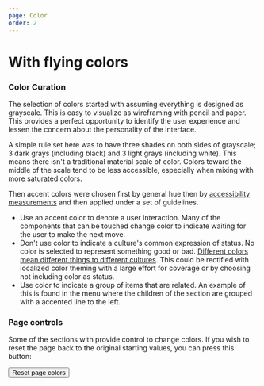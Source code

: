 ```yaml
---
page: Color
order: 2
---
```


# With flying **colors**

### Color Curation
The selection of colors started with assuming everything is designed as grayscale. This is easy to visualize as wireframing with pencil and paper. This provides a perfect opportunity to identify the user experience and lessen the concern about the personality of the interface.

A simple rule set here was to have three shades on both sides of grayscale; 3 dark grays (including black) and 3 light grays (including white). This means there isn't a traditional material scale of color. Colors toward the middle of the scale tend to be less accessible, especially when mixing with more saturated colors.

Then accent colors were chosen first by general hue then by [accessibility measurements](#color-usability) and then applied under a set of guidelines.

- Use an accent color to denote a user interaction. Many of the components that can be touched change color to indicate waiting for the user to make the next move.
- Don't use color to indicate a culture's common expression of status. No color is selected to represent something good or bad. [Different colors mean different things to different cultures](https://uxplanet.org/understanding-color-psychology-though-culture-symbolism-and-emotion-215102347276). This could be rectified with localized color theming with a large effort for coverage or by choosing not including color as status.
- Use color to indicate a group of items that are related. An example of this is found in the menu where the children of the section are grouped with a accented line to the left.

### Page controls
Some of the sections with provide control to change colors. If you wish to reset the page back to the original starting values, you can press this button:

<button class="button" type="primary" onclick="document.documentElement.removeAttribute('style')">Reset page colors</button>